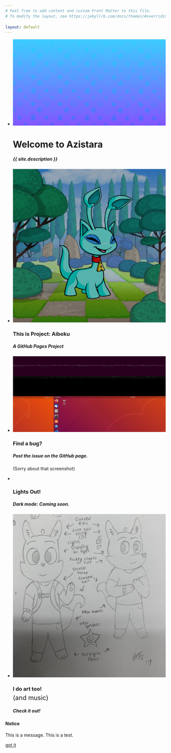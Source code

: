 ```yaml
---
# Feel free to add content and custom Front Matter to this file.
# To modify the layout, see https://jekyllrb.com/docs/themes/#overriding-theme-defaults

layout: default
---
```


<div class="slider home-slider">
    <ul class="slides">
        <li>
            <img src="assets/img/bkg2.png">
            <div class="hp-caption caption left-align">
                <h1 class="hdwrite">Welcome to Azistara</h1>
                <h5 class="light grey-text text-lighten-3">{{ site.description }}</h5>
            </div>
        </li>
        <li>
            <img src="assets/img/ab.png" style="filter: brightness(0.7);">
            <div class="hp-caption caption left-align">
                <h3 class="hdwrite">This is Project: Aiboku</h3>
                <h5 class="light grey-text text-lighten-3">A GitHub Pages Project</h5>
            </div>
        </li>
        <li>
            <img src="assets/img/bug.png">
            <div class="hp-caption caption left-align">
                <h3>Find a bug?</h3>
                <h5 class="light grey-text text-lighten-3">Post the issue on the GitHub page.</h5>
                <p class="light grey-text text-lighten-4">(Sorry about that screenshot)</p>
            </div>
        </li>
        <li>
            <img src="assets/img/blackPixel.png">
            <div class="hp-caption caption right-align">
                <h3 class="light grey-text text-darken-3">Lights Out!</h3>
                <h5 class="light grey-text text-darken-3">Dark mode: Coming soon.</h5>
            </div>
        </li>
        <li>
            <img style="background-position-y: 0%;" src="assets/img/crt.jpg">
            <div class="hp-caption caption left-align">
                <h3 class="hdwrite">I do art too!</h3>
                <p class="hdwrite grey-text text-lighten-4" style="margin-top:-10px; font-size: 20px;">(and music)</p>
                <h5 class="light grey-text text-lighten-3">Check it out!</h5>
            </div>
        </li>
    </ul>
</div>

<div id="notice1" class="modal bottom-sheet">
    <div class="modal-content">
      <h4>Notice</h4>
      <p>
        This is a message. This is a test.
        </p>
    </div>
    <div class="modal-footer">
      <a href="#!" class="modal-close waves-effect waves-teal btn-flat">got it</a>
    </div>
  </div>

<script>
    document.addEventListener('DOMContentLoaded', function() {
        var auto = window.innerHeight;
        var elems = document.querySelectorAll('.slider','.modal');
        //Initialize Slider
        var instances = M.Slider.init(elems, {
            duration:1000,
            height:auto,
            indicators:false,
            interval:5000,
        });
        var dialog = document.getElementById('notice1');
        var dlg = M.Modal.init(dialog, {
            dismissable:false,
            });
        dlg.open();
    });
</script>
 
